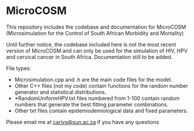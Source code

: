 # MicroCOSM
This repository includes the codebase and documentation for MicroCOSM (Microsimulation for the Control of South African Morbidity and Mortality)

Until further notice, the codebase included here is not the most recent version of MicroCOSM and can only be used for the simulation of HIV, HPV and cervical cancer in South Africa. 
Documentation still to be added.

File types:
* Microsimulation.cpp and .h are the main code files for the model.
* Other C++ files (not my code) contain functions for the random number generator and statistical distributions. 
* *RandomUniformHPV.txt files numbered from 1-100 contain random numbers that generate the best fitting parameter combinations.
* Other txt files contain epidemiodemiological data and fixed parameters.

Please email me at carivs@sun.ac.za if you have any questions
